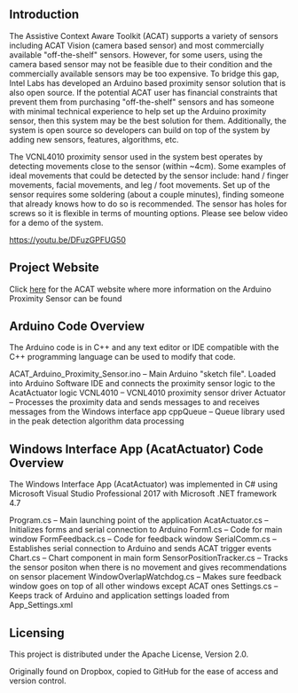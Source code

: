 ## Introduction
The Assistive Context Aware Toolkit (ACAT) supports a variety of sensors including ACAT Vision (camera based sensor) and most commercially available "off-the-shelf" sensors. However, for some users, using the camera based sensor may not be feasible due to their condition and the commercially available sensors may be too expensive. To bridge this gap, Intel Labs has developed an Arduino based proximity sensor solution that is also open source. If the potential ACAT user has financial constraints that prevent them from purchasing "off-the-shelf" sensors and has someone with minimal technical experience to help set up the Arduino proximity sensor, then this system may be the best solution for them. Additionally, the system is open source so developers can build on top of the system by adding new sensors, features, algorithms, etc.

The VCNL4010 proximity sensor used in the system best operates by detecting movements close to the sensor (within ~4cm). Some examples of ideal movements that could be detected by the sensor include: hand / finger movements, facial movements, and leg / foot movements. Set up of the sensor requires some soldering (about a couple minutes), finding someone that already knows how to do so is recommended. The sensor has holes for screws so it is flexible in terms of mounting options. Please see below video for a demo of the system.

https://youtu.be/DFuzGPFUG50


## Project Website
Click [here](http://01.org/acat) for the ACAT website where more information on the Arduino Proximity Sensor can be found


## Arduino Code Overview
The Arduino code is in C++ and any text editor or IDE compatible with the C++ programming language can be used to modify that code.

ACAT_Arduino_Proximity_Sensor.ino – Main Arduino "sketch file". Loaded into Arduino Software IDE and connects the proximity sensor logic to the AcatActuator logic
VCNL4010 – VCNL4010 proximity sensor driver
Actuator – Processes the proximity data and sends messages to and receives messages from the Windows interface app
cppQueue – Queue library used in the peak detection algorithm data processing


## Windows Interface App (AcatActuator) Code Overview
The Windows Interface App (AcatActuator) was implemented in C# using Microsoft Visual Studio Professional 2017 with Microsoft .NET framework 4.7

Program.cs – Main launching point of the application
AcatActuator.cs – Initializes forms and serial connection to Arduino
Form1.cs – Code for main window
FormFeedback.cs – Code for feedback window
SerialComm.cs – Establishes serial connection to Arduino and sends ACAT trigger events
Chart.cs – Chart component in main form
SensorPositionTracker.cs – Tracks the sensor positon when there is no movement and gives recommendations on sensor placement
WindowOverlapWatchdog.cs – Makes sure feedback window goes on top of all other windows except ACAT ones
Settings.cs – Keeps track of Arduino and application settings loaded from App_Settings.xml


## Licensing
This project is distributed under the Apache License, Version 2.0.

Originally found on Dropbox, copied to GitHub for the ease of access and version control.

